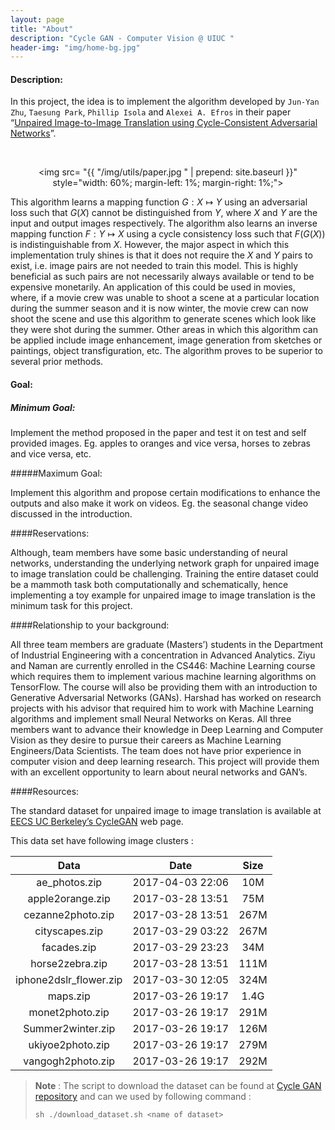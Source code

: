 ```yaml
---
layout: page
title: "About"
description: "Cycle GAN - Computer Vision @ UIUC "
header-img: "img/home-bg.jpg"
---
```


#### Description: 

In this project, the idea is to implement the algorithm developed by `Jun-Yan Zhu`, `Taesung Park`, `Phillip Isola` and `Alexei A. Efros` in their paper “[Unpaired Image-to-Image Translation using Cycle-Consistent Adversarial Networks](https://arxiv.org/abs/1703.10593)”. 

​    <center><img src= "{{ "/img/utils/paper.jpg " | prepend: site.baseurl }}" style="width: 60%; margin-left: 1%; margin-right: 1%;"></center>

This algorithm learns a mapping function  $G: X \mapsto Y$ using an adversarial loss such that $G(X)$ cannot be distinguished from $Y$, where $X$ and $Y$ are the input and output images respectively. The algorithm also learns an inverse mapping function $F: Y \mapsto X$ using a cycle consistency loss such that $F(G(X))$ is indistinguishable from $X$. However, the major aspect in which this implementation truly shines is that it does not require the $X$ and $Y$ pairs to exist, i.e. image pairs are not needed to train this model. This is highly beneficial as such pairs are not necessarily always available or tend to be expensive monetarily. An application of this could be used in movies, where, if a movie crew was unable to shoot a scene at a particular location during the summer season and it is now winter, the movie crew can now shoot the scene and use this algorithm to generate scenes which look like they were shot during the summer. Other areas in which this algorithm can be applied include image enhancement, image generation from sketches or paintings, object  transfiguration, etc. The algorithm proves to be superior to several prior methods.



#### Goal: 



##### Minimum Goal: 

Implement the method proposed in the paper and test it on test and self provided images. Eg. apples to oranges and vice versa, horses to zebras and vice versa, etc.

#####Maximum Goal: 

Implement this algorithm and propose certain modifications to enhance the outputs and also make it work on videos. Eg. the seasonal change video discussed in the introduction.



####Reservations: 

Although, team members have some basic understanding of neural networks, understanding the underlying network graph for unpaired image to image translation could be challenging. Training the entire dataset could be a mammoth task both computationally and schematically, hence implementing a toy example for unpaired image to image translation is the minimum task for this project. 



####Relationship to your background: 

All three team members are graduate (Masters’) students in the Department of Industrial Engineering with a concentration in Advanced Analytics. Ziyu and Naman are currently enrolled in the CS446: Machine Learning course which requires them to implement various machine learning algorithms on TensorFlow. The course will also be providing them with an introduction to Generative Adversarial Networks (GANs). Harshad has worked on research projects with his advisor that required him to work with Machine Learning algorithms and implement small Neural Networks on Keras. All three members want to advance their knowledge in Deep Learning and Computer Vision as they desire to pursue their careers as Machine Learning Engineers/Data Scientists. The team does not have prior experience in computer vision and deep learning research. This project will provide them with an excellent opportunity to learn about neural networks and GAN’s. 



####Resources: 

The standard dataset for unpaired image to image translation is available at [EECS UC Berkeley’s CycleGAN](http://people.eecs.berkeley.edu/~taesung_park/CycleGAN/datasets/) web page. 

This data set have following image clusters :

|          Data          |       Date       | Size |
| :--------------------: | :--------------: | :--: |
|     ae_photos.zip      | 2017-04-03 22:06 | 10M  |
|    apple2orange.zip    | 2017-03-28 13:51 | 75M  |
|   cezanne2photo.zip    | 2017-03-28 13:51 | 267M |
|     cityscapes.zip     | 2017-03-29 03:22 | 267M |
|      facades.zip       | 2017-03-29 23:23 | 34M  |
|    horse2zebra.zip     | 2017-03-28 13:51 | 111M |
| iphone2dslr_flower.zip | 2017-03-30 12:05 | 324M |
|        maps.zip        | 2017-03-26 19:17 | 1.4G |
|    monet2photo.zip     | 2017-03-26 19:17 | 291M |
|   Summer2winter.zip    | 2017-03-26 19:17 | 126M |
|    ukiyoe2photo.zip    | 2017-03-26 19:17 | 279M |
|   vangogh2photo.zip    | 2017-03-26 19:17 | 292M |

> **Note** : The script to download the dataset can be found at [Cycle GAN repository](https://github.com/CycleGANS/CS543CycleGANsProject) and can we used by following command :
>
> ```
> sh ./download_dataset.sh <name of dataset>
> ```
